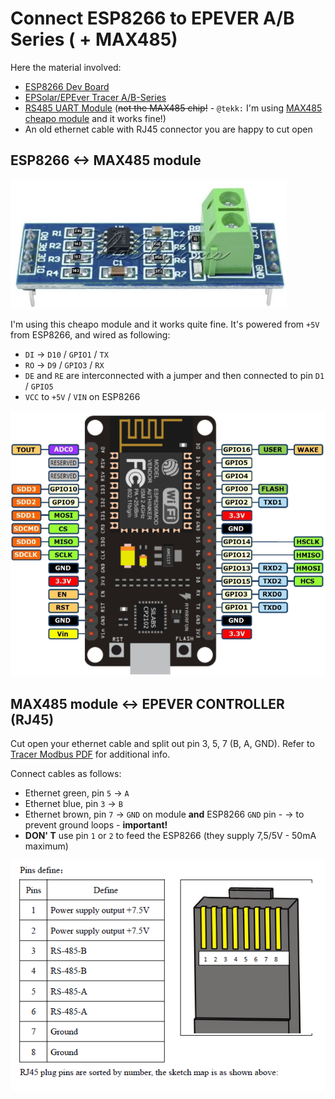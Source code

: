 # Connect  ESP8266  to EPEVER A/B Series ( + MAX485) 

Here the material involved:
* [ESP8266 Dev Board](https://www.aliexpress.com/wholesale?catId=0&initiative_id=SB_20170114172938&SearchText=esp8266+mini)
* [EPSolar/EPEver Tracer A/B-Series](https://www.aliexpress.com/wholesale?catId=0&initiative_id=SB_20170114172728&SearchText=tracer+mppt+rs485)
* [RS485 UART Module](https://www.aliexpress.com/wholesale?catId=0&initiative_id=SB_20170114172807&SearchText=uart+rs485) (~~not the MAX485 chip!~~ - `@tekk:` I'm using [MAX485 cheapo module](../images/max485_module.jpg) and it works fine!)
* An old ethernet cable with RJ45 connector you are happy to cut open


## ESP8266 <-> MAX485 module

![This one worked for me](../images/max485_module.jpg)

I'm using this cheapo module and it works quite fine.
It's powered from `+5V` from ESP8266, and wired as following:


- `DI` -> `D10` / `GPIO1` / `TX`
- `RO` -> `D9` / `GPIO3` / `RX`
- `DE` and `RE` are interconnected with a jumper and then connected to pin `D1` / `GPIO5`
- `VCC` to `+5V` / `VIN` on ESP8266

	
![ESP8266 NodeMCU v0.9](../images/nodemcu_pins.png)

## MAX485 module <-> EPEVER CONTROLLER (RJ45)

Cut open your ethernet cable and split out pin 3, 5, 7 (B, A, GND). Refer to [Tracer Modbus PDF](../docs/1733_modbus_protocol.pdf) for additional info.

Connect cables as follows:
- Ethernet green, pin `5` -> `A`
- Ethernet blue, pin `3` -> `B`
- Ethernet brown, pin `7` -> `GND` on module **and** ESP8266 `GND` pin
		- -> to prevent ground loops - **important!**
- **DON' T** use pin `1` or `2` to feed the ESP8266 (they supply 7,5/5V - 50mA maximum)

![EPEVER RJ485 SPEC](../images/epever_rj45_specs.png)

